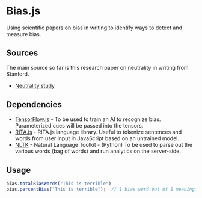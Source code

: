 # Bias.js
Using scientific papers on bias in writing to identify ways to detect and measure bias.

## Sources
The main source so far is this research paper on neutrality in writing from Stanford.

* [Neutrality study](https://web.stanford.edu/~jurafsky/pubs/neutrality.pdf)


## Dependencies

* [TensorFlow.js](https://js.tensorflow.org/) - To be used to train an AI to recognize bias. Parameterized cues will be passed into the tensors.
* [RITA.js](https://rednoise.org/rita/) - RITA.js language library. Useful to tokenize sentences and words from user input in JavaScript based on an untrained model.
* [NLTK](http://www.nltk.org/) - Natural Language Toolkit - (Python) To be used to parse out the various words (bag of words) and run analytics on the server-side.


## Usage

```javascript
bias.totalBiasWords("This is terrible")
bias.percentBias("This is terrible");  // 1 bias word out of 1 meaningful words = 100%
```
